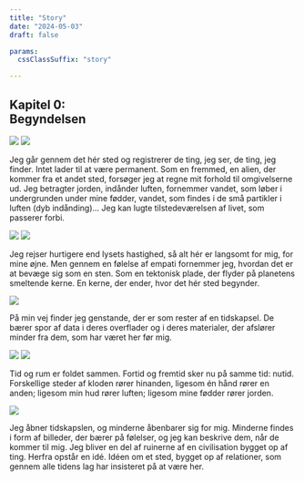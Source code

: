 ```yaml
---
title: "Story"
date: "2024-05-03"
draft: false

params:
  cssClassSuffix: "story"

---
```

<h2>Kapitel 0:<br>
    Begyndelsen</h2>
<img src="/images/shamanObj3.png">
<img src="/images/Mirroring_map_frame.png" class="stickyMap front">
<div class="textBox">
    <p>Jeg går gennem det hér sted og registrerer de ting, jeg ser, de ting, jeg finder. Intet lader til at være permanent. Som en fremmed, en alien, der kommer fra et andet sted, forsøger jeg at regne mit forhold til omgivelserne ud. Jeg betragter jorden, indånder luften, fornemmer vandet, som løber i undergrunden under mine fødder, vandet, som findes i de små partikler i luften (dyb indånding)... Jeg kan lugte tilstedeværelsen af livet, som passerer forbi.</p>
</div>
<div class="sH"></div>
<img src="/images/red_ground.png" class="stickyMap mid">
<img src="/images/yellow_ground2.png" class="stickyMap back">
<div class="textBox">
    <p>Jeg rejser hurtigere end lysets hastighed, så alt hér er langsomt for mig, for mine øjne. Men gennem en følelse af empati fornemmer jeg, hvordan det er at bevæge sig som en sten. Som en tektonisk plade, der flyder på planetens smeltende kerne. En kerne, der ender, hvor det hér sted begynder.</p>
</div>
<img src="/images/mirroring_water.png" class="stickyMap front">
 <div class="textBox">
    <p>På min vej finder jeg genstande, der er som rester af en tidskapsel. De bærer spor af data i deres overflader og i deres materialer, der afslører minder fra dem, som har været her før mig.</p>
 </div>
 <img src="/images/Mirroring_map_buildings.png" class="stickyMap middle">
 <img src="/images/Mirroring_map_green.png" class="stickyMap front">
 <div class="textBox">
    <p>Tid og rum er foldet sammen. Fortid og fremtid sker nu på samme tid: nutid. Forskellige steder af kloden rører hinanden, ligesom én hånd rører en anden; ligesom min hud rører luften; ligesom mine fødder rører jorden.</p>
 </div>
 <img src="/images/shamanObj3.png" class="shaman">
 <div class="textBox">
     <p>Jeg åbner tidskapslen, og minderne åbenbarer sig for mig. Minderne findes i form af billeder, der bærer på følelser, og jeg kan beskrive dem, når de kommer til mig. Jeg bliver en del af ruinerne af en civilisation bygget op af ting. Herfra opstår en idé. Idéen om et sted, bygget op af relationer, som gennem alle tidens lag har insisteret på at være her.</p>
 </div>
 <div class="lH"></div>
